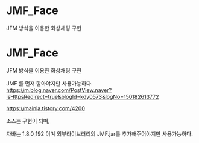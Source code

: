 # JMF_Face
JFM 방식을 이용한 화상채팅 구현


# JMF_Face
JFM 방식을 이용한 화상채팅 구현

JMF 를 먼저 깔아야지만 사용가능하다.
https://m.blog.naver.com/PostView.naver?isHttpsRedirect=true&blogId=kdy0573&logNo=150182613772

https://mainia.tistory.com/4200

소스는 구현이 되며,

자바는 1.8.0_192 이며
외부라이브러리의 JMF.jar를 추가해주어야지만 사용가능하다.
